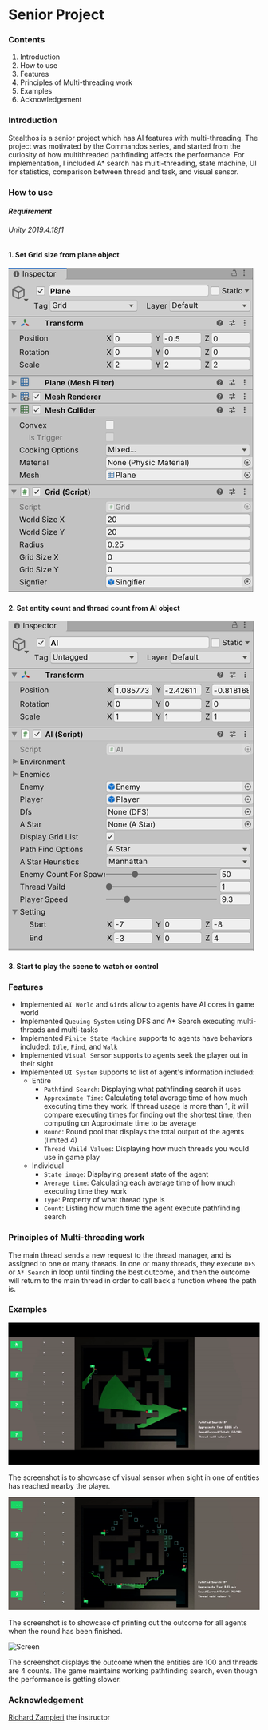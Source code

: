 # Senior Project

### Contents
1. Introduction
2. How to use
3. Features
4. Principles of Multi-threading work
5. Examples
6. Acknowledgement

### Introduction
Stealthos is a senior project which has AI features with multi-threading. The project was motivated by the Commandos series, and started from the curiosity of how multithreaded pathfinding affects the performance. For implementation, I included A* search has multi-threading, state machine, UI for statistics, comparison between thread and task, and visual sensor.

### How to use
#### *Requirement*
###### Unity 2019.4.18f1

#### 1. Set Grid size from plane object
![Screen](https://github.com/TheJimmyGod/Senior_Project/blob/main/Multithreading_With%20AI/Documents/Menu0.PNG)

#### 2. Set entity count and thread count from AI object
![Screen](https://github.com/TheJimmyGod/Senior_Project/blob/main/Multithreading_With%20AI/Documents/Menu1.PNG)

#### 3. Start to play the scene to watch or control

### Features
- Implemented ```AI World``` and ```Girds``` allow to agents have AI cores in game world
- Implemented ```Queuing System``` using DFS and A* Search executing multi-threads and multi-tasks
- Implemented ```Finite State Machine``` supports to agents have behaviors included: ```Idle```, ```Find```, and ```Walk```
- Implemented ```Visual Sensor``` supports to agents seek the player out in their sight
- Implemented ```UI System``` supports to list of agent's information included:
  - Entire
    - ```Pathfind Search```: Displaying what pathfinding search it uses
    - ```Approximate Time```: Calculating total average time of how much executing time they work. If thread usage is more than 1, it will compare executing times for finding out the shortest time, then computing on Approximate time to be average
    - ```Round```: Round pool that displays the total output of the agents (limited 4) 
    - ```Thread Vaild Values```: Displaying how much threads you would use in game play
  - Individual
    - ```State image```: Displaying present state of the agent
    - ```Average time```: Calculating each average time of how much executing time they work
    - ```Type```: Property of what thread type is
    - ```Count```: Listing how much time the agent execute pathfinding search

### Principles of Multi-threading work
The main thread sends a new request to the thread manager, and is assigned to one or many threads. In one or many threads, they execute ```DFS``` or ```A* Search``` in loop until finding the best outcome, and then the outcome will return to the main thread in order to call back a function where the path is.

### Examples
![Screen](https://github.com/TheJimmyGod/Senior_Project/blob/main/Multithreading_With%20AI/Documents/One.gif)

The screenshot is to showcase of visual sensor when sight in one of entities has reached nearby the player.

![Screen](https://github.com/TheJimmyGod/Senior_Project/blob/main/Multithreading_With%20AI/Documents/Two.gif)

The screenshot is to showcase of printing out the outcome for all agents when the round has been finished.

![Screen](https://github.com/TheJimmyGod/Senior_Project/blob/main/Multithreading_With%20AI/Documents/100Entities.gif)

The screenshot displays the outcome when the entities are 100 and threads are 4 counts. The game maintains working pathfinding search, even though the performance is getting slower.

### Acknowledgement
[Richard Zampieri](https://github.com/rsaz) the instructor
